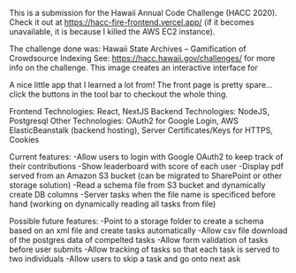 This is a submission for the Hawaii Annual Code Challenge (HACC 2020). 
Check it out at https://hacc-fire-frontend.vercel.app/ (if it becomes unavailable, it is because I killed the AWS EC2 instance).

The challenge done was: Hawaii State Archives – Gamification of Crowdsource Indexing
See: https://hacc.hawaii.gov/challenges/ for more info on the challenge. This image creates an interactive interface for 

A nice little app that I learned a lot from! The front page is pretty spare... click the buttons in the tool bar to checkout the whole thing.

Frontend Technologies: React, NextJS
Backend Technologies: NodeJS, Postgresql
Other Technologies: OAuth2 for Google Login, AWS ElasticBeanstalk (backend hosting), Server Certificates/Keys for HTTPS, Cookies

Current features: 
-Allow users to login with Google OAuth2 to keep track of their contributions 
-Show leaderboard with score of each user -Display pdf served from an Amazon S3 bucket (can be migrated to SharePoint or other storage solution) 
-Read a schema file from S3 bucket and dynamically create DB columns 
-Server tasks when the file name is specificed before hand (working on dynamically reading all tasks from file)

Possible future features:
-Point to a storage folder to create a schema based on an xml file and create tasks automatically 
-Allow csv file download of the postgres data of compelted tasks 
-Allow form validation of tasks before user submits 
-Allow tracking of tasks so that each task is served to two individuals 
-Allow users to skip a task and go onto next ask
